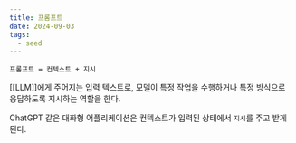```yaml
---
title: 프롬프트
date: 2024-09-03
tags:
  - seed
---
```


`프롬프트 = 컨텍스트 + 지시`

[[LLM]]에게 주어지는 입력 텍스트로, 모델이 특정 작업을 수행하거나 특정 방식으로 응답하도록 지시하는 역할을 한다.

ChatGPT 같은 대화형 어플리케이션은 컨텍스트가 입력된 상태에서 `지시`를 주고 받게 된다.